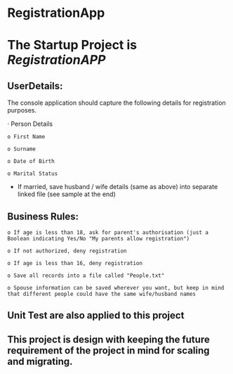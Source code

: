 # RegistrationApp

# The Startup Project is  *RegistrationAPP*

## UserDetails:

The console application should capture the following details for registration purposes.

· Person Details

    o First Name

    o Surname

    o Date of Birth

    o Marital Status

* If married, save husband / wife details (same as above) into separate linked file (see sample at the end)

## Business Rules:


    o If age is less than 18, ask for parent's authorisation (just a Boolean indicating Yes/No "My parents allow registration")

    o If not authorized, deny registration

    o If age is less than 16, deny registration

    o Save all records into a file called "People.txt"

    o Spouse information can be saved wherever you want, but keep in mind that different people could have the same wife/husband names

## Unit Test are also applied to this project 
## This project is design with keeping the future requirement of the project in mind for scaling and migrating. 
